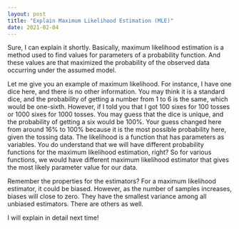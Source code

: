 ```yaml
---
layout: post
title: "Explain Maximum Likelihood Estimation (MLE)"
date: 2021-02-04
---
```


Sure, I can explain it shortly. Basically, maximum likelihood estimation is a method used to find values for parameters of a probability function. 
And these values are that maximized the probability of the observed data occurring under the assumed model.

Let me give you an example of maximum likelihood. For instance, I have one dice here, and there is no other information. You may think it is a standard dice, 
and the probability of getting a number from 1 to 6 is the same, which would be one-sixth. However, if I told you that I got 100 sixes for 100 tosses or 1000 
sixes for 1000 tosses. You may guess that the dice is unique, and the probability of getting a six would be 100%. Your guess changed here from around 16% to 
100% because it is the most possible probability here, given the tossing data. The likelihood is a function that has parameters as variables. You do understand 
that we will have different probability functions for the maximum likelihood estimation, right? So for various functions, we would have different maximum 
likelihood estimator that gives the most likely parameter value for our data.

Remember the properties for the estimators? For a maximum likelihood estimator, it could be biased. However, as the number of samples increases, biases will close 
to zero. They have the smallest variance among all unbiased estimators. There are others as well.

I will explain in detail next time!
